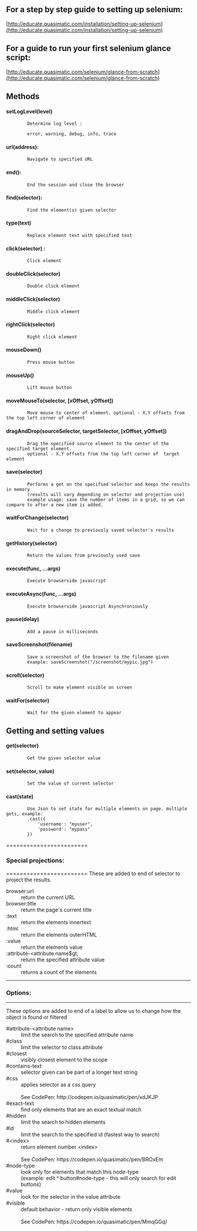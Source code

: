 ## For a step by step guide to setting up selenium:

[http://educate.quasimatic.com/installation/setting-up-selenium](http://educate.quasimatic.com/installation/setting-up-selenium)

## For a guide to run your first selenium glance script:

[http://educate.quasimatic.com/selenium/glance-from-scratch](http://educate.quasimatic.com/selenium/glance-from-scratch)

##	Methods

####		setLogLevel(level)

			Determine log level :

			error, warning, debug, info, trace

####		url(address):

			Navigate to specified URL

####		end():

			End the session and close the browser

####		find(selector):

			Find the element(s) given selector

####		type(text)

			Replace element text with specified text

####		click(selector) :

			Click element

####		doubleClick(selector)

			Double click element

####		middleClick(selector) 

			Middle click element

####		rightClick(selector) 

			Right click element

####		mouseDown()

			Press mouse button

####		mouseUp()

			Lift mouse button
			

####		moveMouseTo(selector, [xOffset, yOffset]) 

			Move mouse to center of element. optional - X,Y offsets from the top left corner of element


####		dragAndDrop(sourceSelector, targetSelector, [xOffset, yOffset])
			
			Drag the specified source element to the center of the specified target element. 
            optional - X,Y offsets from the top left corner of  target element

####		save(selector)
			Performs a get on the specified selector and keeps the results in memory 
            (results will vary depending on selector and projection use)
			example usage: save the number of items in a grid, so we can compare to after a new item is added.

####		waitForChange(selector) 
			Wait for a change to previously saved selector's results 
			
####		getHistory(selector) 
			Return the values from previously used save

####		execute(func, ...args) 
			Execute browserside javascript

####		executeAsync(func, ...args)
			Execute browserside javascript Asynchroniously 

####		pause(delay)
			Add a pause in milliseconds

####		saveScreenshot(filename)
			Save a screenshot of the browser to the filename given
			example: saveScreenshot("/screenshot/mypic.jpg")

####		scroll(selector)
			Scroll to make element visible on screen

####		waitFor(selector) 
			Wait for the given element to appear
			
##	Getting and setting values
				
####		get(selector)
			Get the given selector value

####		set(selector, value) 
			Set the value of current selector
			
####		cast(state)

			Use Json to set state for multiple elements on page. multiple gets, example:
			.cast({
				'username': "myuser",
				'password': "mypass"
			})
		
========================
### Special projections:
========================
These are added to end of selector to project the results.

<dl>
<dt>browser:url</dt>
<dd>return the current URL</dd>
<dt>browser:title</dt>
<dd>return the page's current title</dd>
<dt>:text</dt>
<dd>return the elements innertext</dd>
<dt>:html</dt>
<dd>return the elements outerHTML</dd>
<dt>:value</dt>
<dd>return the elements value</dd>
<dt>:attribute-&lt;attribute name$gt;</dt>
<dd>return the specified attribute value</dd>
<dt>:count</dt>
<dd>returns a count of the elements </dd>
</dl>		

------------
### Options:
------------
These options are added to end of a label to allow us to change how the object is found or filtered

<dl>
  <dt>#attribute-&lt;attribute name&gt;</dt>
  <dd>limit the search to the specified attribute name</dd>
  <dt>#class</dt>
  <dd>limit the selector to class attribute</dd>
  <dt>#closest</dt>
  <dd>visibly closest element to the scope</dd>
  <dt>#contains-text</dt>
  <dd>selector given can be part of a longer text string</dd>
  <dt>#css</dt>
  <dd>applies selector as a css query<br><br>
  See CodePen: http://codepen.io/quasimatic/pen/xdJKJP</dd>
  <dt>#exact-text</dt>
  <dd>find only elements that are an exact textual match</dd>
  <dt>#hidden</dt>
  <dd>limit the search to hidden elements</dd>
  <dt>#id</dt>
  <dd>limit the search to the specified id (fastest way to search)</dd>
  <dt>#&lt;index&gt;</dt>
  <dd>return element number &lt;index&gt;<br><br>
  See CodePen: https://codepen.io/quasimatic/pen/BROxEm</dd>
  <dt>#node-type</dt>
  <dd>look only for elements that match this node-type<br>
      (example: edit ^ button#node-type - this will only search for edit buttons)</dd>
  <dt>#value</dt>
  <dd>look for the selector in the value attribute</dd>
  <dt>#visible</dt>
  <dd>default behavior - return only visible elements<br><br>
  See CodePen: https://codepen.io/quasimatic/pen/MmqGGq/</dd>
</dl>
